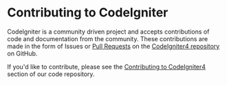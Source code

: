 # Contributing to CodeIgniter

CodeIgniter is a community driven project and accepts contributions of
code and documentation from the community. These contributions are made
in the form of Issues or [Pull
Requests](https://help.github.com/en/github/collaborating-with-issues-and-pull-requests/about-pull-requests)
on the [CodeIgniter4
repository](https://github.com/codeigniter4/CodeIgniter4) on GitHub.

If you'd like to contribute, please see the [Contributing to
CodeIgniter4](https://github.com/codeigniter4/CodeIgniter4/tree/develop/contributing)
section of our code repository.
